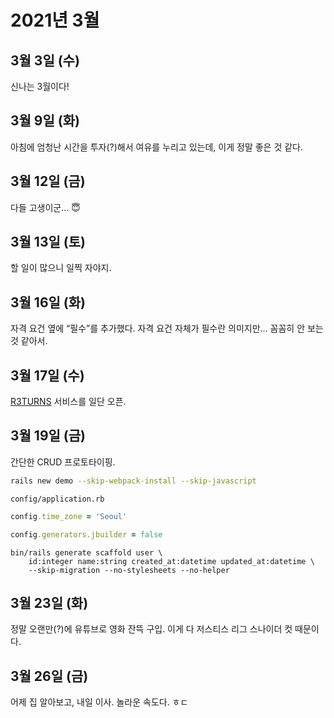 # 2021년 3월

## 3월 3일 (수)

신나는 3월이다!

## 3월 9일 (화)

아침에 엄청난 시간을 투자(?)해서 여유를 누리고 있는데, 이게 정말 좋은 것 같다.

## 3월 12일 (금)

다들 고생이군... 😇

## 3월 13일 (토)

할 일이 많으니 일찍 자야지.

## 3월 16일 (화)

자격 요건 옆에 “필수”를 추가했다. 자격 요건 자체가 필수란 의미지만... 꼼꼼히 안 보는 것 같아서.

## 3월 17일 (수)

[R3TURNS](https://j.mp/3vvPODv) 서비스를 일단 오픈.

## 3월 19일 (금)

간단한 CRUD 프로토타이핑.

```bash
rails new demo --skip-webpack-install --skip-javascript
```

`config/application.rb`

```ruby
config.time_zone = 'Seoul'

config.generators.jbuilder = false
```

```shell
bin/rails generate scaffold user \
    id:integer name:string created_at:datetime updated_at:datetime \
    --skip-migration --no-stylesheets --no-helper
```

## 3월 23일 (화)

정말 오랜만(?)에 유튜브로 영화 잔뜩 구입. 이게 다 저스티스 리그 스나이더 컷 때문이다.

## 3월 26일 (금)

어제 집 알아보고, 내일 이사. 놀라운 속도다. ㅎㄷ
